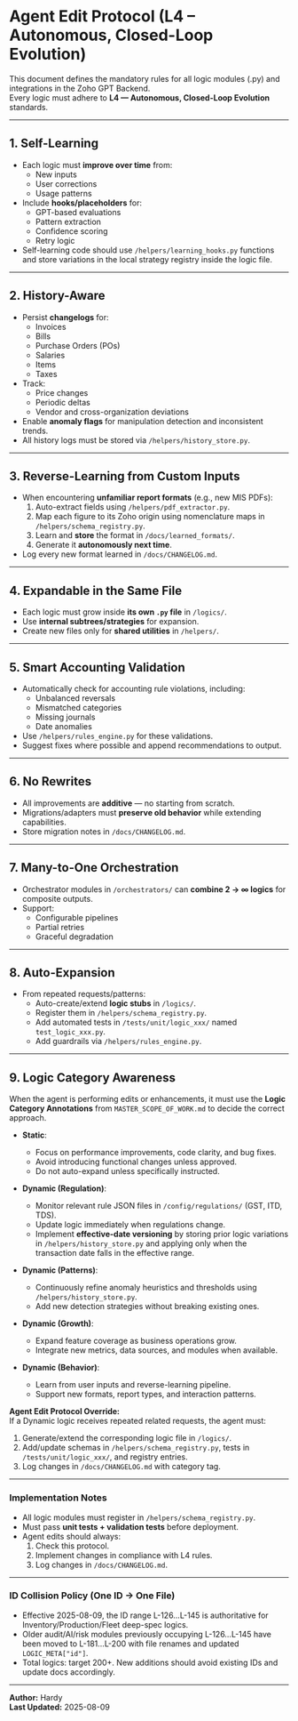 # Agent Edit Protocol (L4 – Autonomous, Closed-Loop Evolution)

This document defines the mandatory rules for all logic modules (.py) and integrations in the Zoho GPT Backend.  
Every logic must adhere to **L4 — Autonomous, Closed-Loop Evolution** standards.

---

## 1. Self-Learning
- Each logic must **improve over time** from:
  - New inputs
  - User corrections
  - Usage patterns
- Include **hooks/placeholders** for:
  - GPT-based evaluations
  - Pattern extraction
  - Confidence scoring
  - Retry logic
- Self-learning code should use `/helpers/learning_hooks.py` functions and store variations in the local strategy registry inside the logic file.

---

## 2. History-Aware
- Persist **changelogs** for:
  - Invoices
  - Bills
  - Purchase Orders (POs)
  - Salaries
  - Items
  - Taxes
- Track:
  - Price changes
  - Periodic deltas
  - Vendor and cross-organization deviations
- Enable **anomaly flags** for manipulation detection and inconsistent trends.
- All history logs must be stored via `/helpers/history_store.py`.

---

## 3. Reverse-Learning from Custom Inputs
- When encountering **unfamiliar report formats** (e.g., new MIS PDFs):
  1. Auto-extract fields using `/helpers/pdf_extractor.py`.
  2. Map each figure to its Zoho origin using nomenclature maps in `/helpers/schema_registry.py`.
  3. Learn and **store** the format in `/docs/learned_formats/`.
  4. Generate it **autonomously next time**.
- Log every new format learned in `/docs/CHANGELOG.md`.

---

## 4. Expandable in the Same File
- Each logic must grow inside **its own `.py` file** in `/logics/`.
- Use **internal subtrees/strategies** for expansion.
- Create new files only for **shared utilities** in `/helpers/`.

---

## 5. Smart Accounting Validation
- Automatically check for accounting rule violations, including:
  - Unbalanced reversals
  - Mismatched categories
  - Missing journals
  - Date anomalies
- Use `/helpers/rules_engine.py` for these validations.
- Suggest fixes where possible and append recommendations to output.

---

## 6. No Rewrites
- All improvements are **additive** — no starting from scratch.
- Migrations/adapters must **preserve old behavior** while extending capabilities.
- Store migration notes in `/docs/CHANGELOG.md`.

---

## 7. Many-to-One Orchestration
- Orchestrator modules in `/orchestrators/` can **combine 2 → ∞ logics** for composite outputs.
- Support:
  - Configurable pipelines
  - Partial retries
  - Graceful degradation

---

## 8. Auto-Expansion
- From repeated requests/patterns:
  - Auto-create/extend **logic stubs** in `/logics/`.
  - Register them in `/helpers/schema_registry.py`.
  - Add automated tests in `/tests/unit/logic_xxx/` named `test_logic_xxx.py`.
  - Add guardrails via `/helpers/rules_engine.py`.

---

## 9. Logic Category Awareness

When the agent is performing edits or enhancements, it must use the **Logic Category Annotations** from `MASTER_SCOPE_OF_WORK.md` to decide the correct approach.

- **Static**:  
  - Focus on performance improvements, code clarity, and bug fixes.  
  - Avoid introducing functional changes unless approved.  
  - Do not auto-expand unless specifically instructed.

- **Dynamic (Regulation)**:  
  - Monitor relevant rule JSON files in `/config/regulations/` (GST, ITD, TDS).  
  - Update logic immediately when regulations change.  
  - Implement **effective-date versioning** by storing prior logic variations in `/helpers/history_store.py` and applying only when the transaction date falls in the effective range.

- **Dynamic (Patterns)**:  
  - Continuously refine anomaly heuristics and thresholds using `/helpers/history_store.py`.  
  - Add new detection strategies without breaking existing ones.

- **Dynamic (Growth)**:  
  - Expand feature coverage as business operations grow.  
  - Integrate new metrics, data sources, and modules when available.

- **Dynamic (Behavior)**:  
  - Learn from user inputs and reverse-learning pipeline.  
  - Support new formats, report types, and interaction patterns.

**Agent Edit Protocol Override:**  
If a Dynamic logic receives repeated related requests, the agent must:
1. Generate/extend the corresponding logic file in `/logics/`.  
2. Add/update schemas in `/helpers/schema_registry.py`, tests in `/tests/unit/logic_xxx/`, and registry entries.  
3. Log changes in `/docs/CHANGELOG.md` with category tag.

---

### Implementation Notes
- All logic modules must register in `/helpers/schema_registry.py`.
- Must pass **unit tests + validation tests** before deployment.
- Agent edits should always:
  1. Check this protocol.
  2. Implement changes in compliance with L4 rules.
  3. Log changes in `/docs/CHANGELOG.md`.

---

### ID Collision Policy (One ID → One File)
- Effective 2025-08-09, the ID range L-126…L-145 is authoritative for Inventory/Production/Fleet deep-spec logics.
- Older audit/AI/risk modules previously occupying L-126…L-145 have been moved to L-181…L-200 with file renames and updated `LOGIC_META["id"]`.
- Total logics: target 200+. New additions should avoid existing IDs and update docs accordingly.

---

**Author:** Hardy  
**Last Updated:** 2025-08-09
